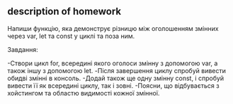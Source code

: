 ## description of homework

Напиши функцію, яка демонструє різницю між оголошенням змінних 
через var, let та const у циклі та поза ним.

Завдання:

-Створи цикл for, всередині якого оголоси змінну з допомогою var, а також іншу з допомогою let.
-Після завершення циклу спробуй вивести обидві змінні в консоль.
-Додай також ще одну змінну const, і спробуй вивести її як всередині циклу, так і зовні.
-Поясни, що відбувається з хойстингом та областю видимості кожної змінної.